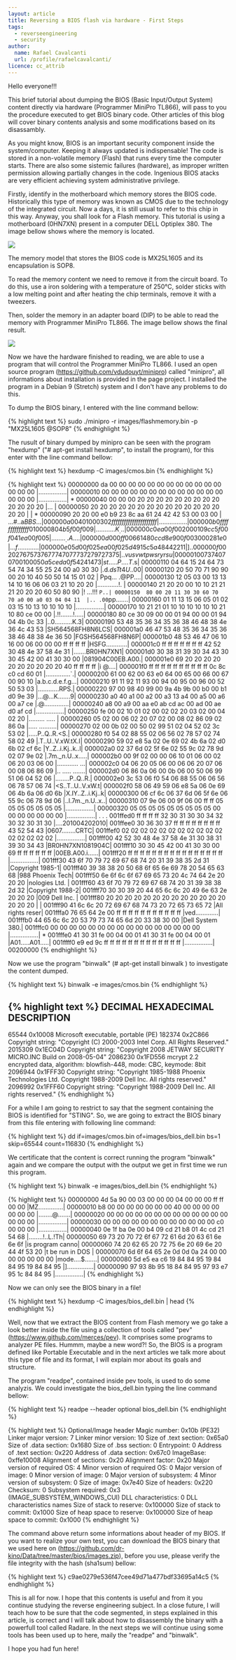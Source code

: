 ```yaml
---
layout: article
title: Reversing a BIOS flash via hardware - First Steps
tags:
  - reverseengineering
  - security
author:
  name: Rafael Cavalcanti
  url: /profile/rafaelcavalcanti/
licence: cc_attrib
---
```

Hello everyone!!!

This brief tutorial about dumping the BIOS (Basic Input/Output System) content directly via hardware (Programmer MiniPro TL866), will pass to you the procedure executed to get BIOS binary code. Other articles of this blog will cover binary contents analysis and some modifications based on its disassambly.

As you might know, BIOS is an important security component inside the system/computer. Keeping it always updated is indispensable! The code is stored in a non-volatile memory (Flash) that runs every time the computer starts. There are also some sistemic failures (hardware), as improper written permission allowing partially changes in the code. Ingenious BIOS atacks are very efficient achieving system administrative privilege.

Firstly, identify in the motherboard which memory stores the BIOS code. Historically this type of memory was known as CMOS due to the technology of the integrated circuit. Now a days, it is still usual to refer to this chip in this way. Anyway, you shall look for a Flash memory. This tutorial is using a motherboard (0HN7XN) present in a computer DELL Optiplex 380. The image bellow shows where the memory is located.

<img src="/images/posts/00001-A_CHANGED.png" />

The memory model that stores the BIOS code is MX25L1605 and its encapsulation is SOP8.

To read the memory content we need to remove it from the circuit board. To do this, use a iron soldering with a temperature of 250°C, solder sticks with a low melting point and after heating the chip terminals, remove it with a tweezers.

Then, solder the memory in an adapter board (DIP) to be able to read the memory with Programmer MiniPro TL866. The image bellow shows the final result.

<img src="/images/posts/00001-B.png" />

Now we have the hardware finished to reading, we are able to use a program that will control the Programmer MiniPro TL866. I used an open source program (https://github.com/vdudouyt/minipro) called "minipro", all informations about installation is provided in the page project. I installed the program in a Debian 9 (Stretch) system and I don't have any problems to do this.

To dump the BIOS binary, I entered with the line command bellow:

{% highlight text %}
sudo ./minipro -r images/flashmemory.bin -p "MX25L1605 @SOP8"
{% endhighlight %}

The rusult of binary dumped by minipro can be seen with the program "hexdump" ("# apt-get install hexdump", to install the program), for this enter with the line command bellow:

{% highlight text %}
hexdump -C images/cmos.bin
{% endhighlight %}

{% highlight text %}
00000000  da 00 00 00 00 00 00 00  00 00 00 00 00 00 00 00  |................|
00000010  00 00 00 00 00 00 00 00  00 00 00 00 00 00 00 00  |................|
*
00000040  00 00 00 20 20 20 20 20  20 20 20 20 20 20 20 20  |...             |
00000050  20 20 20 20 20 20 20 20  20 20 20 20 20 20 20 20  |                |
*
00000090  20 20 00 e0 b9 23 8c aa  61 24 42 42 53 00 03 00  |  ...#..a$BBS...|
000000a0  04 01 00 03 02 ff ff ff  ff ff ff ff ff ff ff ff  |................|
000000b0  ff ff ff ff ff ff ff 01  00 00 80 4b 5f 00 f0 09  |...........K_...|
000000c0  ea 00 f0 02 00 01 09 cc  5f 00 f0 41 ea 00 f0 05  |........_..A....|
000000d0  00 ff 00 66 14 80 cc d8  e9 00 f0 03 00 02 81 e0  |...f............|
000000e0  5d 00 f0 25 ea 00 f0 25  d4 91 5c 5a 48 44 22 11  |]..%...%..\ZHD".|
000000f0  02 02 76 75 73 76 77 74  70 77 73 72 79 72 73 75  |..vusvwtpwsryrsu|
00000100  73 74 07 07 00 10 00 50  a5 ce da 0f 54 24 14 73  |st.....P....T$.s|
00000110  04 64 15 24 64 73 54 74  34 55 25 24 00 a0 30 30  |.d.$dsTt4U%$..00|
00000120  20 50 70 71 90 90 00 20  10 40 50 50 14 15 01 02  | Ppq... .@PP....|
00000130  12 05 03 00 13 13 14 10  16 06 06 03 21 10 20 20  |............!.  |
00000140  21 20 20 00 10 10 21 21  21 20 20 20 60 50 80 90  |!  ...!!!   `P..|
00000150  80 00 20 11 30 30 60 70  70 a0 00 a0 03 04 04 11  |.. .00`pp.......|
00000160  01 11 13 15 06 05 01 02  03 15 10 13 10 10 10 10  |................|
00000170  10 21 21 01 10 10 10 10  10 10 21 10 80 ce 00 00  |.!!.......!.....|
00000180  80 ce 30 09 00 00 01 94  00 00 01 94 04 4b 0c 33  |..0..........K.3|
00000190  53 48 35 36 34 35 36 38  46 48 38 4e 36 4c 43 53  |SH564568FH8N6LCS|
000001a0  46 47 53 48 35 36 34 35  36 38 46 48 38 4e 36 50  |FGSH564568FH8N6P|
000001b0  48 53 46 47 06 10 16 00  06 00 00 00 ff ff ff ff  |HSFG............|
000001c0  ff ff ff ff ff ff ff 42  52 30 48 4e 37 58 4e 31  |.......BR0HN7XN1|
000001d0  30 38 31 39 30 34 43 30  30 45 42 00 41 30 30 00  |081904C00EB.A00.|
000001e0  69 20 20 20 20 20 20 20  20 20 20 40 ff ff ff ff  |i          @....|
000001f0  ff ff ff ff ff ff ff ff  ff ff 0c 8c c0 cd 60 01  |..............`.|
00000200  61 00 62 00 63 e0 64 00  65 00 66 00 67 00 90 10  |a.b.c.d.e.f.g...|
00000210  91 11 92 11 93 00 94 00  95 00 96 00 52 50 53 03  |............RPS.|
00000220  97 00 98 40 99 00 9a 4b  9b 00 b0 00 b1 d0 9e 39  |...@...K.......9|
00000230  a0 40 a1 00 a2 00 a3 13  a4 00 a5 00 a6 00 a7 ce  |.@..............|
00000240  a8 00 a9 00 aa e0 ab cd  ac 00 ad 00 ae d0 af cd  |................|
00000250  fe 00 02 10 01 02 00 02  02 20 03 02 00 04 02 20  |......... ..... |
00000260  05 02 00 06 02 20 07 02  00 08 02 86 09 02 86 0a  |..... ..........|
00000270  02 00 0b 02 00 50 02 99  51 02 04 52 02 3c 53 02  |.....P..Q..R.<S.|
00000280  f0 54 02 88 55 02 06 56  02 78 57 02 74 58 02 49  |.T..U..V.xW.tX.I|
00000290  59 02 e8 5a 02 0e 69 02  4b 6a 02 d0 6b 02 cf 6c  |Y..Z..i.Kj..k..l|
000002a0  02 37 6d 02 5f 6e 02 55  9c 02 78 9d 02 07 9e 02  |.7m._n.U..x.....|
000002b0  00 9f 02 00 00 06 10 01  06 00 02 06 20 03 06 00  |............ ...|
000002c0  04 06 20 05 06 00 06 06  20 07 06 00 08 06 86 09  |.. ..... .......|
000002d0  06 86 0a 06 00 0b 06 00  50 06 99 51 06 04 52 06  |........P..Q..R.|
000002e0  3c 53 06 f0 54 06 88 55  06 06 56 06 78 57 06 74  |<S..T..U..V.xW.t|
000002f0  58 06 49 59 06 e8 5a 06  0e 69 06 4b 6a 06 d0 6b  |X.IY..Z..i.Kj..k|
00000300  06 cf 6c 06 37 6d 06 5f  6e 06 55 9c 06 78 9d 06  |..l.7m._n.U..x..|
00000310  07 9e 06 00 9f 06 00 ff  ff 05 05 05 05 05 05 05  |................|
00000320  05 05 05 05 05 05 05 05  05 00 00 00 00 00 00 00  |................|
.
.
.
001ffed0  ff ff ff ff 32 30 31 30  30 34 32 30 32 30 31 30  |....201004202010|
001ffee0  30 36 30 37 ff ff ff ff  ff ff ff ff 43 52 54 43  |0607........CRTC|
001ffef0  02 02 02 02 02 02 02 02  02 02 02 02 02 02 02 02  |................|
001fff00  42 52 30 48 4e 37 58 4e  31 30 38 31 39 30 34 43  |BR0HN7XN1081904C|
001fff10  30 30 45 42 00 41 30 30  00 69 ff ff ff ff ff ff  |00EB.A00.i......|
001fff20  ff ff ff ff ff ff ff ff  ff ff ff ff ff ff ff ff  |................|
001fff30  43 6f 70 79 72 69 67 68  74 20 31 39 38 35 2d 31  |Copyright 1985-1|
001fff40  39 38 38 20 50 68 6f 65  6e 69 78 20 54 65 63 68  |988 Phoenix Tech|
001fff50  6e 6f 6c 6f 67 69 65 73  20 4c 74 64 2e 20 20 20  |nologies Ltd.   |
001fff60  43 6f 70 79 72 69 67 68  74 20 31 39 38 38 2d 32  |Copyright 1988-2|
001fff70  30 30 39 20 44 65 6c 6c  20 49 6e 63 2e 20 20 20  |009 Dell Inc.   |
001fff80  20 20 20 20 20 20 20 20  20 20 20 20 20 20 20 20  |                |
001fff90  41 6c 6c 20 72 69 67 68  74 73 20 72 65 73 65 72  |All rights reser|
001fffa0  76 65 64 2e 00 ff ff ff  ff ff ff ff ff ff ff ff  |ved.............|
001fffb0  44 65 6c 6c 20 53 79 73  74 65 6d 20 33 38 30 00  |Dell System 380.|
001fffc0  00 00 00 00 00 00 00 00  00 00 00 00 00 00 00 00  |................|
*
001fffe0  41 30 31 fe 00 04 00 01  41 30 31 fe 00 04 00 01  |A01.....A01.....|
001ffff0  e9 ed 9c ff ff ff ff ff  ff ff ff ff ff ff ff ff  |................|
00200000
{% endhighlight %}

Now we use the program "binwalk" (# apt-get install binwalk ) to investigate the content dumped.

{% highlight text %}
binwalk -e images/cmos.bin
{% endhighlight %}

{% highlight text %}
DECIMAL       HEXADECIMAL     DESCRIPTION
--------------------------------------------------------------------------------
65544         0x10008         Microsoft executable, portable (PE)
182374        0x2C866         Copyright string: "Copyright (C) 2000-2003 Intel Corp. All Rights Reserved."
2015309       0x1EC04D        Copyright string: "Copyright 2008 JETWAY SECURITY MICRO.INC   Build on 2008-05-04"
2086230       0x1FD556        mcrypt 2.2 encrypted data, algorithm: blowfish-448, mode: CBC, keymode: 8bit
2096944       0x1FFF30        Copyright string: "Copyright 1985-1988 Phoenix Technologies Ltd. Copyright 1988-2009 Dell Inc.   All rights reserved."
2096992       0x1FFF60        Copyright string: "Copyright 1988-2009 Dell Inc.   All rights reserved."
{% endhighlight %}

For a while I am going to restrict to say that the segment containing the BIOS is identified for "STING". So, we are going to extract the BIOS binary from this file entering with following line command:

{% highlight text %}
dd if=images/cmos.bin of=images/bios_dell.bin bs=1 skip=65544 count=116830
{% endhighlight %}

We certificate that the content is correct running the program "binwalk" again and we compare the output with the output we get in first time we run this program.

{% highlight text %}
binwalk -e images/bios_dell.bin
{% endhighlight %}

{% highlight text %}
00000000  4d 5a 90 00 03 00 00 00  04 00 00 00 ff ff 00 00  |MZ..............|
00000010  b8 00 00 00 00 00 00 00  40 00 00 00 00 00 00 00  |........@.......|
00000020  00 00 00 00 00 00 00 00  00 00 00 00 00 00 00 00  |................|
00000030  00 00 00 00 00 00 00 00  00 00 00 00 c0 00 00 00  |................|
00000040  0e 1f ba 0e 00 b4 09 cd  21 b8 01 4c cd 21 54 68  |........!..L.!Th|
00000050  69 73 20 70 72 6f 67 72  61 6d 20 63 61 6e 6e 6f  |is program canno|
00000060  74 20 62 65 20 72 75 6e  20 69 6e 20 44 4f 53 20  |t be run in DOS |
00000070  6d 6f 64 65 2e 0d 0d 0a  24 00 00 00 00 00 00 00  |mode....$.......|
00000080  5d e5 ea c6 19 84 84 95  19 84 84 95 19 84 84 95  |]...............|
00000090  97 93 8b 95 18 84 84 95  97 93 e7 95 1c 84 84 95  |................|
{% endhighlight %}

Now we can only see the BIOS binary in a file!

{% highlight text %}
hexdump -C images/bios_dell.bin | head
{% endhighlight %}

Well, now that we extract the BIOS content from Flash memory we go take a look better inside the file using a collection of tools called "pev" (https://www.github.com/merces/pev). It comprises some programs to analyzer PE files. Hummm, maybe a new word?! So, the BIOS is a program defined like Portable Executable and in the next articles we talk more about this type of file and its format, I will explain mor about its goals and structure.

The program "readpe", contained inside pev tools, is used to do some analyzis. We could investigate the bios_dell.bin typing the line command bellow:

{% highlight text %}
readpe --header optional bios_dell.bin
{% endhighlight %}

{% highlight text %}
Optional/Image header
    Magic number:                    0x10b (PE32)
    Linker major version:            7
    Linker minor version:            10
    Size of .text section:           0x65a0
    Size of .data section:           0x1680
    Size of .bss section:            0
    Entrypoint:                      0
    Address of .text section:        0x220
    Address of .data section:        0x67c0
    ImageBase:                       0xffe10008
    Alignment of sections:           0x20
    Alignment factor:                0x20
    Major version of required OS:    4
    Minor version of required OS:    0
    Major version of image:          0
    Minor version of image:          0
    Major version of subsystem:      4
    Minor version of subsystem:      0
    Size of image:                   0x7e40
    Size of headers:                 0x220
    Checksum:                        0
    Subsystem required:              0x3 (IMAGE_SUBSYSTEM_WINDOWS_CUI)
    DLL characteristics:             0
    DLL characteristics names
    Size of stack to reserve:        0x100000
    Size of stack to commit:         0x1000
    Size of heap space to reserve:   0x100000
    Size of heap space to commit:    0x1000
{% endhighlight %}

The command above return some informations about header of my BIOS. If you want to realize your own test, you can download the BIOS binary that we used here on (https://github.com/dr-kino/Data/tree/master/bios/images.zip), before you use, please verify the file integrity with the hash (sha1sum) bellow:

{% highlight text %}
c9ae0279e536f47cee49d71a477bdf33695a14c5
{% endhighlight %}

This is all for now. I hope that this contents is useful and from it you continue studying the reverse engineering subject. In a close future, I will teach how to be sure that the code segmented, in steps explained in this article, is correct and I will talk about how to disassembly the binary with a powerfull tool called Radare. In the next steps we will continue using some tools has been used up to here, maily the "readpe" and "binwalk".

I hope you had fun here!
